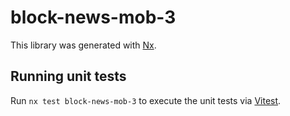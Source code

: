 # block-news-mob-3

This library was generated with [Nx](https://nx.dev).

## Running unit tests

Run `nx test block-news-mob-3` to execute the unit tests via [Vitest](https://vitest.dev/).
